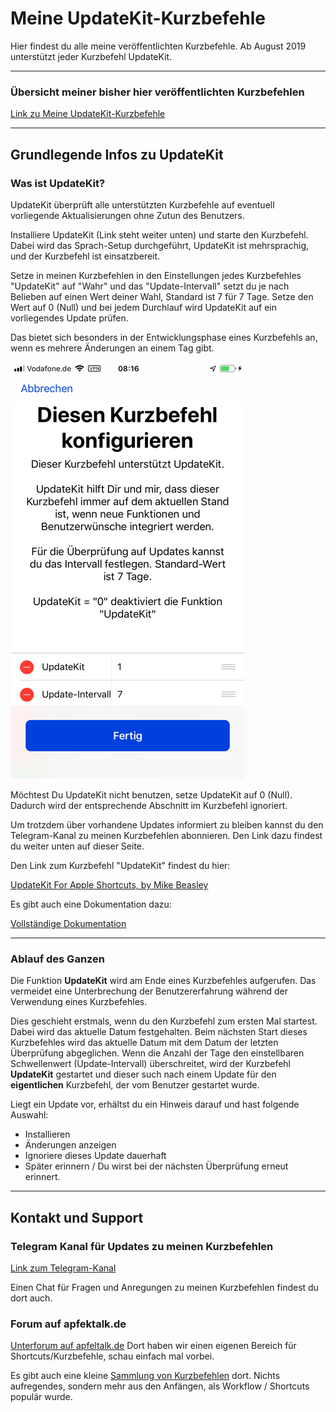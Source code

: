 # Meine UpdateKit-Kurzbefehle

Hier findest du alle meine veröffentlichten Kurzbefehle. Ab August 2019 unterstützt jeder Kurzbefehl UpdateKit.

---
### Übersicht meiner bisher hier veröffentlichten Kurzbefehlen

[Link zu Meine UpdateKit-Kurzbefehle](https://github.com/P8DFxKfyJB/MeinUpdatKit/tree/master/Meine-UpdateKit-Kurzbefehle#meine-updatekit-kurzbefehle)

---
## Grundlegende Infos zu UpdateKit

### Was ist UpdateKit?

UpdateKit überprüft alle unterstützten Kurzbefehle auf eventuell vorliegende Aktualisierungen ohne Zutun des Benutzers.

Installiere UpdateKit (Link steht weiter unten) und starte den Kurzbefehl. Dabei wird das Sprach-Setup durchgeführt, UpdateKit ist mehrsprachig, und der Kurzbefehl ist einsatzbereit.

Setze in meinen Kurzbefehlen in den Einstellungen jedes Kurzbefehles "UpdateKit" auf  "Wahr" und das "Update-Intervall" setzt du je nach Belieben auf einen Wert deiner Wahl, Standard ist 7 für 7 Tage. Setze den Wert auf 0 (Null) und bei jedem Durchlauf wird UpdateKit auf ein vorliegendes Update prüfen.

Das bietet sich besonders in der Entwicklungsphase eines Kurzbefehls an, wenn es mehrere Änderungen an einem Tag gibt.

![UpdateKit Setup](images/UpdateKit-Setup.png)

Möchtest Du UpdateKit nicht benutzen, setze UpdateKit auf 0 (Null). Dadurch wird der entsprechende Abschnitt im Kurzbefehl ignoriert.

Um trotzdem über vorhandene Updates informiert zu bleiben kannst du den Telegram-Kanal zu meinen Kurzbefehlen abonnieren. Den Link dazu findest du weiter unten auf dieser Seite.

Den Link zum Kurzbefehl "UpdateKit" findest du hier:

[UpdateKit For Apple Shortcuts, by Mike Beasley](https://www.mikebeas.com/updatekit/)

Es gibt auch eine Dokumentation dazu:

[Vollständige Dokumentation](https://www.mikebeas.com/updatekit/docs/)

---
### Ablauf des Ganzen

Die Funktion **UpdateKit** wird am Ende eines Kurzbefehles aufgerufen. Das vermeidet eine Unterbrechung der Benutzererfahrung während der Verwendung eines Kurzbefehles.

Dies geschieht erstmals, wenn du den Kurzbefehl zum ersten Mal startest. Dabei wird das aktuelle Datum festgehalten. Beim nächsten Start dieses Kurzbefehles wird das aktuelle Datum mit dem Datum der letzten Überprüfung abgeglichen. Wenn die Anzahl der Tage den einstellbaren Schwellenwert (Update-Intervall) überschreitet, wird der Kurzbefehl **UpdateKit** gestartet und dieser such nach einem Update für den **eigentlichen** Kurzbefehl, der vom Benutzer gestartet wurde.

Liegt ein Update vor, erhältst du ein Hinweis darauf und hast folgende Auswahl:

+ Installieren
+ Änderungen anzeigen
+ Ignoriere dieses Update dauerhaft
+ Später erinnern / Du wirst bei der nächsten Überprüfung erneut erinnert.

---
## Kontakt und Support

### Telegram Kanal für Updates zu meinen Kurzbefehlen

[Link zum Telegram-Kanal](https://t.me/SC_Updates_Gwadro)

Einen Chat für Fragen und Anregungen zu meinen Kurzbefehlen findest du dort auch.

### Forum auf apfektalk.de

[Unterforum auf apfeltalk.de](https://www.apfeltalk.de/community/threads/apple-kurzbefehle-hilfe-anleitungen-kfka.533890/) Dort haben wir einen eigenen Bereich für Shortcuts/Kurzbefehle, schau einfach mal vorbei.

Es gibt auch eine kleine [Sammlung von Kurzbefehlen](https://www.apfeltalk.de/community/threads/sammlung-nuetzlicher-kurzbefehle.534621/) dort. Nichts aufregendes, sondern mehr aus den Anfängen, als Workflow / Shortcuts populär wurde.
